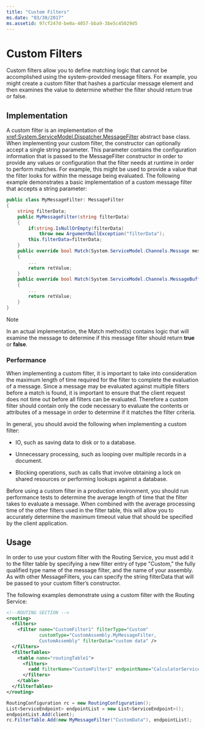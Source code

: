 ```yaml
---
title: "Custom Filters"
ms.date: "03/30/2017"
ms.assetid: 97cf247d-be0a-4057-bba9-3be5c45029d5
---
```

# Custom Filters
Custom filters allow you to define matching logic that cannot be accomplished using the system-provided message filters. For example, you might create a custom filter that hashes a particular message element and then examines the value to determine whether the filter should return true or false.  
  
## Implementation  
 A custom filter is an implementation of the <xref:System.ServiceModel.Dispatcher.MessageFilter> abstract base class. When implementing your custom filter, the constructor can optionally accept a single string parameter. This parameter contains the configuration information that is passed to the MessageFilter constructor in order to provide any values or configuration that the filter needs at runtime in order to perform matches. For example, this might be used to provide a value that the filter looks for within the message being evaluated. The following example demonstrates a basic implementation of a custom message filter that accepts a string parameter:  
  
```csharp  
public class MyMessageFilter: MessageFilter  
{  
    string filterData;  
    public MyMessageFilter(string filterData)  
    {  
        if(string.IsNullOrEmpty(filterData)  
            throw new ArgumentNullException("filterData");  
        this.filterData=filterData;  
    }  
    public override bool Match(System.ServiceModel.Channels.Message message)  
    {  
        ...  
        return retValue;  
    }  
    public override bool Match(System.ServiceModel.Channels.MessageBuffer buffer)  
    {  
        ...  
        return retValue;  
    }  
}  
```  
  
> [!NOTE]
>  In an actual implementation, the Match method(s) contains logic that will examine the message to determine if this message filter should return **true** or **false**.  
  
### Performance  
 When implementing a custom filter, it is important to take into consideration the maximum length of time required for the filter to complete the evaluation of a message. Since a message may be evaluated against multiple filters before a match is found, it is important to ensure that the client request does not time out before all filters can be evaluated. Therefore a custom filter should contain only the code necessary to evaluate the contents or attributes of a message in order to determine if it matches the filter criteria.  
  
 In general, you should avoid the following when implementing a custom filter:  
  
- IO, such as saving data to disk or to a database.  
  
- Unnecessary processing, such as looping over multiple records in a document.  
  
- Blocking operations, such as calls that involve obtaining a lock on shared resources or performing lookups against a database.  
  
 Before using a custom filter in a production environment, you should run performance tests to determine the average length of time that the filter takes to evaluate a message. When combined with the average processing time of the other filters used in the filter table, this will allow you to accurately determine the maximum timeout value that should be specified by the client application.  
  
## Usage  
 In order to use your custom filter with the Routing Service, you must add it to the filter table by specifying a new filter entry of type "Custom," the fully qualified type name of the message filter, and the name of your assembly.  As with other MessageFilters, you can specify the string filterData that will be passed to your custom filter’s constructor.  
  
 The following examples demonstrate using a custom filter with the Routing Service:  
  
```xml  
<!--ROUTING SECTION -->  
<routing>  
  <filters>  
    <filter name="CustomFilter1" filterType="Custom"   
            customType="CustomAssembly.MyMessageFilter,   
            CustomAssembly" filterData="custom data" />  
  </filters>  
  <filterTables>  
    <table name="routingTable1">  
      <filters>  
        <add filterName="CustomFilter1" endpointName="CalculatorService" />  
      </filters>  
    </table>  
  </filterTables>  
</routing>  
```  
  
```csharp  
RoutingConfiguration rc = new RoutingConfiguration();  
List<ServiceEndpoint> endpointList = new List<ServiceEndpoint>();  
endpointList.Add(client);  
rc.FilterTable.Add(new MyMessageFilter("CustomData"), endpointList);  
```
